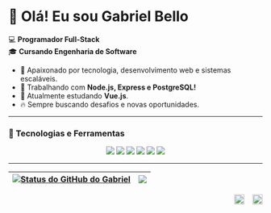 # 👋 Olá! Eu sou Gabriel Bello

💻 **Programador Full-Stack**  
🎓 **Cursando Engenharia de Software**  

- 🚀 Apaixonado por tecnologia, desenvolvimento web e sistemas escaláveis.
- 📌 Trabalhando com **Node.js, Express e PostgreSQL!**
- 📖 Atualmente estudando **Vue.js**.
- 🔥 Sempre buscando desafios e novas oportunidades.

---

### 🚀 Tecnologias e Ferramentas  
<p align="center">
  <img src="https://img.shields.io/badge/JavaScript-F7DF1E?style=for-the-badge&logo=javascript&logoColor=black" />
  <img src="https://img.shields.io/badge/Node.js-339933?style=for-the-badge&logo=node.js&logoColor=white" />
  <img src="https://img.shields.io/badge/Express-000000?style=for-the-badge&logo=express&logoColor=white" />
  <img src="https://img.shields.io/badge/PostgreSQL-336791?style=for-the-badge&logo=postgresql&logoColor=white" />
  <img src="https://img.shields.io/badge/Linux-FCC624?style=for-the-badge&logo=linux&logoColor=black" />
  <img src="https://img.shields.io/badge/Git-F05032?style=for-the-badge&logo=git&logoColor=white" />
</p>

--- 

| <a href="https://github.com/gabrielbelloo/github-readme-stats"><img align="center" src="https://github-readme-stats.vercel.app/api?username=gabrielbelloo&show_icons=true&include_all_commits=true&theme=buefy&hide_border=true" alt="Status do GitHub do Gabriel" /></a> | <a href="https://github.com/gabrielbelloo/github-readme-stats"><img align="center" src="https://github-readme-stats.vercel.app/api/top-langs/?username=gabrielbelloo&layout=compact&theme=buefy&hide_border=true" /></a> |
| ------------- | ------------- |

<p align="right"> <a href="mailtobellodealmeidagabriel@gmail.com" target="_blank"> <img src="https://upload.wikimedia.org/wikipedia/commons/7/7e/Gmail_icon_%282020%29.svg" alt="Email" width="20" height="20"/></a> &nbsp;&nbsp; <a href="https://www.linkedin.com/in/gabriel-bello-de-almeida/" target="_blank"> <img src="https://cdn.jsdelivr.net/gh/devicons/devicon/icons/linkedin/linkedin-original.svg" alt="LinkedIn" width="20" height="20"/></a></p>
